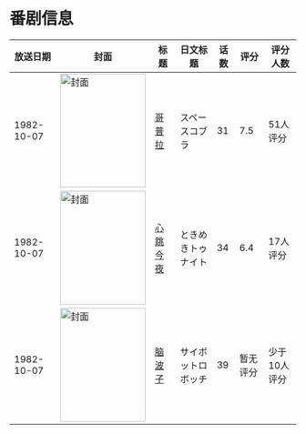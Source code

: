 # 番剧信息

|放送日期|封面|标题|日文标题|话数|评分|评分人数|
|---|---|---|---|---|---|---|
|1982-10-07|<img src="https://lain.bgm.tv/pic/cover/c/5a/c1/67756_9jlBB.jpg" alt="封面" style="width:150px;height:200px;object-fit:cover;">|[哥普拉](https://bangumi.tv/subject/67756)|スペースコブラ|31|7.5|51人评分|
|1982-10-07|<img src="https://lain.bgm.tv/pic/cover/c/05/98/102932_q9TBu.jpg" alt="封面" style="width:150px;height:200px;object-fit:cover;">|[心跳今夜](https://bangumi.tv/subject/102932)|ときめきトゥナイト|34|6.4|17人评分|
|1982-10-07|<img src="https://lain.bgm.tv/pic/cover/c/48/1d/142309_5537h.jpg" alt="封面" style="width:150px;height:200px;object-fit:cover;">|[脑波子](https://bangumi.tv/subject/142309)|サイボットロボッチ|39|暂无评分|少于10人评分|
